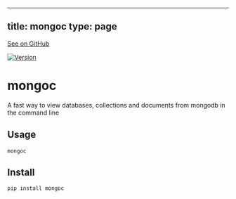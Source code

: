 
---
title: mongoc
type: page
---

[See on GitHub](https://github.com/jakeroggenbuck/mongoc/)

<a href="https://pypi.org/project/mongoc/">![Version](https://img.shields.io/pypi/v/mongoc)</a>

# mongoc
A fast way to view databases, collections and documents from mongodb in the command line

## Usage

`mongoc`

## Install

`pip install mongoc`
